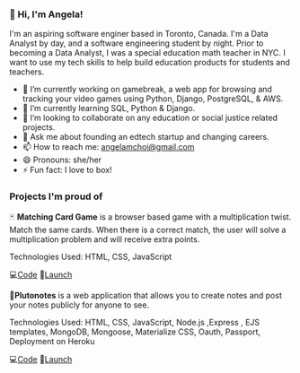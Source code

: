 ### 👋 Hi, I'm Angela! 
I'm an aspiring software enginer based in Toronto, Canada. I'm a Data Analyst by day, and a software engineering student by night. Prior to becoming a Data Analyst, I was a special education math teacher in NYC. I want to use my tech skills to help build education products for students and teachers.


- 🔭 I’m currently working on gamebreak, a web app for browsing and tracking your video games using Python, Django, PostgreSQL, & AWS. 
- 🌱 I’m currently learning SQL, Python & Django.
- 👯 I’m looking to collaborate on any education or social justice related projects.
- 💬 Ask me about founding an edtech startup and changing careers.
- 📫 How to reach me: angelamchoi@gmail.com
- 😄 Pronouns: she/her
- ⚡ Fun fact: I love to box!

### Projects I'm proud of
🃏 **Matching Card Game** is a browser based game with a multiplication twist. Match the same cards. When there is a correct match, the user will solve a multiplication problem and will receive extra points. 

Technologies Used: HTML, CSS, JavaScript

💻[Code](https://github.com/angelamchoi/card-game)  🔗[Launch](https://angelamchoi.github.io/card-game/)

📝**Plutonotes** is a web application that allows you to create notes and post your notes publicly for anyone to see. 

Technologies Used: HTML, CSS, JavaScript, Node.js ,Express , EJS templates, MongoDB, Mongoose, Materialize CSS, Oauth, Passport, Deployment on Heroku

💻[Code](https://github.com/angelamchoi/plutonotes)  🔗[Launch](https://plutonotes.herokuapp.com/)


<!--
**angelamchoi/angelamchoi** is a ✨ _special_ ✨ repository because its `README.md` (this file) appears on your GitHub profile.


-->
